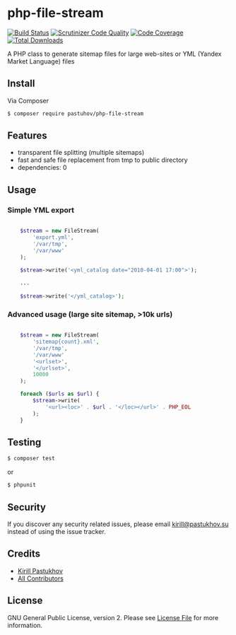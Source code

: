 # php-file-stream

[![Build Status](https://travis-ci.org/pastuhov/php-file-stream.svg)](https://travis-ci.org/pastuhov/php-file-stream)
[![Scrutinizer Code Quality](https://scrutinizer-ci.com/g/pastuhov/php-file-stream/badges/quality-score.png?b=master)](https://scrutinizer-ci.com/g/pastuhov/php-file-stream/?branch=master)
[![Code Coverage](https://scrutinizer-ci.com/g/pastuhov/php-file-stream/badges/coverage.png?b=master)](https://scrutinizer-ci.com/g/pastuhov/php-file-stream/?branch=master)
[![Total Downloads](https://poser.pugx.org/pastuhov/php-file-stream/downloads)](https://packagist.org/packages/pastuhov/php-file-stream)

A PHP class to generate sitemap files for large web-sites or YML (Yandex Market Language) files

## Install

Via Composer

``` bash
$ composer require pastuhov/php-file-stream
```

## Features

* transparent file splitting (multiple sitemaps)
* fast and safe file replacement from tmp to public directory
* dependencies: 0

## Usage

### Simple YML export

```php

    $stream = new FileStream(
        'export.yml',
        '/var/tmp',
        '/var/www'
    );

    $stream->write('<yml_catalog date="2010-04-01 17:00">');
    
    ...
    
    $stream->write('</yml_catalog>');
```

### Advanced usage (large site sitemap, >10k urls)

```php

    $stream = new FileStream(
        'sitemap{count}.xml',
        '/var/tmp',
        '/var/www'
        '<urlset>',
        '</urlset>',
        10000
    );

    foreach ($urls as $url) {
        $stream->write(
            '<url><loc>' . $url . '</loc></url>' . PHP_EOL
        );
    }

```

## Testing

``` bash
$ composer test
```
or
```bash
$ phpunit
```

## Security

If you discover any security related issues, please email kirill@pastukhov.su instead of using the issue tracker.

## Credits

- [Kirill Pastukhov](https://github.com/pastuhov)
- [All Contributors](../../contributors)

## License

GNU General Public License, version 2. Please see [License File](LICENSE) for more information.
